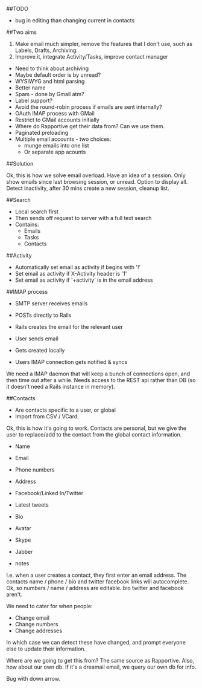 ##TODO

* bug in editing than changing current in contacts

##Two aims

1) Make email much simpler, remove the features that I don't use, such as Labels, Drafts, Archiving.
2) Improve it, integrate Activity/Tasks, improve contact manager

* Need to think about archiving
* Maybe default order is by unread?
* WYSIWYG and html parsing
* Better name
* Spam - done by Gmail atm?
* Label support?
* Avoid the round-robin process if emails are sent internally?
* OAuth IMAP process with GMail
* Restrict to GMail accounts initially
* Where do Rapportive get their data from? Can we use them.
* Paginated preloading
* Multiple email accounts - two choices:
  * munge emails into one list
  * Or separate app acounts

##Solution

Ok, this is how we solve email overload. Have an idea of a session. Only show emails since last browsing session, or unread. Option to display all. Detect inactivity, after 30 mins create a new session, cleanup list. 

##Search

* Local search first
* Then sends off request to server with a full text search
* Contains:
  * Emails
  * Tasks
  * Contacts

##Activity
  
* Automatically set email as activity if begins with '!'
* Set email as activity if X-Activity header is '1'
* Set email as activity if '+activity' is in the email address

##IMAP process

* SMTP server receives emails
* POSTs directly to Rails
* Rails creates the email for the relevant user

* User sends email
* Gets created locally
* Users IMAP connection gets notified & syncs

We need a IMAP daemon that will keep a bunch of connections open, and then time out after a while. Needs access to the REST api rather than DB (so it doesn't need a Rails instance in memory). 

##Contacts

* Are contacts specific to a user, or global
* Import from CSV / VCard. 

Ok, this is how it's going to work. Contacts are personal, but we give the user to replace/add to the contact from the global contact information.

* Name
* Email
* Phone numbers
* Address

* Facebook/Linked In/Twitter
* Latest tweets
* Bio
* Avatar
* Skype
* Jabber
* notes

I.e. when a user creates a contact, they first enter an email address. The contacts name / phone / bio and twitter facebook links will autocomplete. Ok, so numbers / name / address are editable. bio twitter and facebook aren't. 

We need to cater for when people:
  
* Change email
* Change numbers
* Change addresses

In which case we can detect these have changed, and prompt everyone else to update their information. 

Where are we going to get this from? The same source as Rapportive. Also, how about our own db. If it's a dreamail email, we query our own db for info. 

Bug with down arrow.